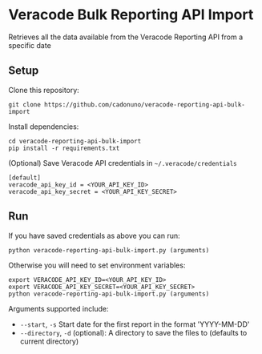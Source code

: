 # Veracode Bulk Reporting API Import

Retrieves all the data available from the Veracode Reporting API from a specific date

## Setup

Clone this repository:

    git clone https://github.com/cadonuno/veracode-reporting-api-bulk-import

Install dependencies:

    cd veracode-reporting-api-bulk-import
    pip install -r requirements.txt

(Optional) Save Veracode API credentials in `~/.veracode/credentials`

    [default]
    veracode_api_key_id = <YOUR_API_KEY_ID>
    veracode_api_key_secret = <YOUR_API_KEY_SECRET>

## Run

If you have saved credentials as above you can run:

    python veracode-reporting-api-bulk-import.py (arguments)

Otherwise you will need to set environment variables:

    export VERACODE_API_KEY_ID=<YOUR_API_KEY_ID>
    export VERACODE_API_KEY_SECRET=<YOUR_API_KEY_SECRET>
    python veracode-reporting-api-bulk-import.py (arguments)

Arguments supported include:

* `--start`, `-s`  Start date for the first report in the format 'YYYY-MM-DD'
* `--directory`, `-d` (optional): A directory to save the files to (defaults to current directory)

